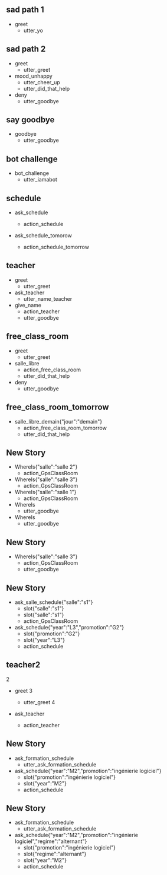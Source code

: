 ## sad path 1
* greet
  - utter_yo

## sad path 2
* greet
  - utter_greet
* mood_unhappy
  - utter_cheer_up
  - utter_did_that_help
* deny
  - utter_goodbye

## say goodbye
* goodbye
  - utter_goodbye

## bot challenge
* bot_challenge
  - utter_iamabot

## schedule
* ask_schedule
  - action_schedule

* ask_schedule_tomorow
  - action_schedule_tomorrow

## teacher
* greet
  - utter_greet
* ask_teacher
  - utter_name_teacher
* give_name
  - action_teacher
  - utter_goodbye

## free_class_room

* greet
    - utter_greet
* salle_libre
    - action_free_class_room
    - utter_did_that_help
* deny
  - utter_goodbye

## free_class_room_tomorrow

* salle_libre_demain{"jour":"demain"}
    -  action_free_class_room_tomorrow
    - utter_did_that_help

## New Story

* WhereIs{"salle":"salle 2"}
    - action_GpsClassRoom
* WhereIs{"salle":"salle 3"}
    - action_GpsClassRoom
* WhereIs{"salle":"salle 1"}
    - action_GpsClassRoom
* WhereIs
    - utter_goodbye
* WhereIs
    - utter_goodbye

## New Story

* WhereIs{"salle":"salle 3"}
    - action_GpsClassRoom
    - utter_goodbye

## New Story

* ask_salle_schedule{"salle":"s1"}
    - slot{"salle":"s1"}
    - slot{"salle":"s1"}
    - action_GpsClassRoom
* ask_schedule{"year":"L3","promotion":"G2"}
    - slot{"promotion":"G2"}
    - slot{"year":"L3"}
    - action_schedule

## teacher2
2
* greet
3
  - utter_greet
4
* ask_teacher

	- action_teacher

## New Story

* ask_formation_schedule
    - utter_ask_formation_schedule
* ask_schedule{"year":"M2","promotion":"ingénierie logiciel"}
    - slot{"promotion":"ingénierie logiciel"}
    - slot{"year":"M2"}
    - action_schedule

## New Story

* ask_formation_schedule
    - utter_ask_formation_schedule
* ask_schedule{"year":"M2","promotion":"ingénierie logiciel","regime":"alternant"}
    - slot{"promotion":"ingénierie logiciel"}
    - slot{"regime":"alternant"}
    - slot{"year":"M2"}
    - action_schedule
